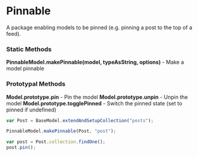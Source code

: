 Pinnable
========

A package enabling models to be pinned (e.g. pinning a post to the top of a feed).

### Static Methods
**PinnableModel.makePinnable(model, typeAsString, options)** - Make a model pinnable

### Prototypal Methods
**Model.prototype.pin** - Pin the model
**Model.prototype.unpin** - Unpin the model
**Model.prototype.togglePinned** - Switch the pinned state (set to pinned if undefined)

~~~~~~~~~~~~~~~~~~~~~~~~~~~~~~~~~~~~~~~~~~~~~~~~~~~~~~~~~~~~~~~~~~~~~ javascript
var Post = BaseModel.extendAndSetupCollection("posts");

PinnableModel.makePinnable(Post, "post");

var post = Post.collection.findOne();
post.pin();
~~~~~~~~~~~~~~~~~~~~~~~~~~~~~~~~~~~~~~~~~~~~~~~~~~~~~~~~~~~~~~~~~~~~~~~~~~~~~~~~
